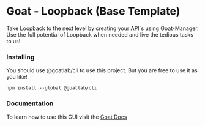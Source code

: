 # Goat - Loopback (Base Template)

Take Loopback to the next level by creating your API´s using Goat-Manager. Use the full potential of Loopback when needed and live the tedious tasks to us!

### Installing

You should use @goatlab/cli to use this project. But you are free to use it as you like!

```
npm install --global @goatlab/cli
```

### Documentation

To learn how to use this GUI visit the [Goat Docs](https://docs.goatlab.io)
